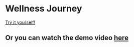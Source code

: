 # Wellness Journey 

[Try it yourself!](https://wellnessjourney.herokuapp.com/login)

## Or you can watch the demo video [here](https://drive.google.com/open?id=1ExAZnj3ux8Jlw_v4RgjcsbtbUZCoo-ng)
